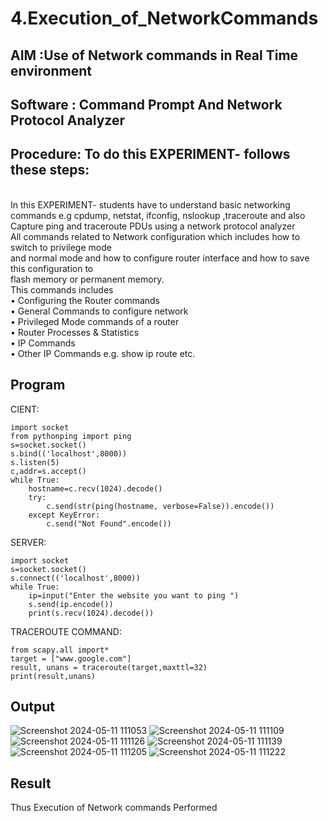 # 4.Execution_of_NetworkCommands
## AIM :Use of Network commands in Real Time environment
## Software : Command Prompt And Network Protocol Analyzer
## Procedure: To do this EXPERIMENT- follows these steps:
<BR>
In this EXPERIMENT- students have to understand basic networking commands e.g cpdump, netstat, ifconfig, nslookup ,traceroute and also Capture ping and traceroute PDUs using a network protocol analyzer 
<BR>
All commands related to Network configuration which includes how to switch to privilege mode
<BR>
and normal mode and how to configure router interface and how to save this configuration to
<BR>
flash memory or permanent memory.
<BR>
This commands includes
<BR>
• Configuring the Router commands
<BR>
• General Commands to configure network
<BR>
• Privileged Mode commands of a router 
<BR>
• Router Processes & Statistics
<BR>
• IP Commands
<BR>
• Other IP Commands e.g. show ip route etc.
<BR>

## Program
CIENT:
```
import socket 
from pythonping import ping 
s=socket.socket() 
s.bind(('localhost',8000)) 
s.listen(5) 
c,addr=s.accept() 
while True: 
    hostname=c.recv(1024).decode() 
    try: 
        c.send(str(ping(hostname, verbose=False)).encode()) 
    except KeyError: 
        c.send("Not Found".encode())
```

SERVER:
``` 
import socket 
s=socket.socket() 
s.connect(('localhost',8000)) 
while True: 
    ip=input("Enter the website you want to ping ") 
    s.send(ip.encode()) 
    print(s.recv(1024).decode())
```
TRACEROUTE COMMAND:
```
from scapy.all import* 
target = ["www.google.com"] 
result, unans = traceroute(target,maxttl=32) 
print(result,unans)
```

## Output

![Screenshot 2024-05-11 111053](https://github.com/Sanafathima95773/4.Execution_of_NetworkCommends/assets/147084627/79610eb7-b5b3-4987-a8b9-c8018eab9bea)
![Screenshot 2024-05-11 111109](https://github.com/Sanafathima95773/4.Execution_of_NetworkCommends/assets/147084627/30b015c5-d5f5-4a2f-91f2-4f1424318003)
![Screenshot 2024-05-11 111126](https://github.com/Sanafathima95773/4.Execution_of_NetworkCommends/assets/147084627/863853ab-3fb3-42af-bc1c-d539a221d131)
![Screenshot 2024-05-11 111139](https://github.com/Sanafathima95773/4.Execution_of_NetworkCommends/assets/147084627/39e57951-3a0f-4fe7-87f1-80e1778361ed)
![Screenshot 2024-05-11 111205](https://github.com/Sanafathima95773/4.Execution_of_NetworkCommends/assets/147084627/e7c15014-bac7-4f4a-af1b-c186a20b573c)
![Screenshot 2024-05-11 111222](https://github.com/Sanafathima95773/4.Execution_of_NetworkCommends/assets/147084627/1306513f-82ba-4989-989d-2134c7bd1079)

## Result
Thus Execution of Network commands Performed 
